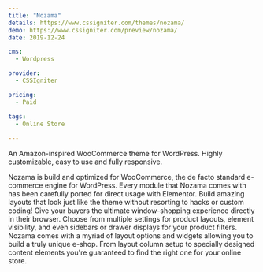 ```yaml
---
title: "Nozama"
details: https://www.cssigniter.com/themes/nozama/
demo: https://www.cssigniter.com/preview/nozama/
date: 2019-12-24

cms: 
  - Wordpress

provider: 
  - CSSIgniter

pricing:
  - Paid

tags:
  - Online Store
  
---
```


An Amazon-inspired WooCommerce theme for WordPress. Highly customizable, easy to use and fully responsive.

Nozama is build and optimized for WooCommerce, the de facto standard e-commerce engine for WordPress. Every module that Nozama comes with has been carefully ported for direct usage with Elementor. Build amazing layouts that look just like the theme without resorting to hacks or custom coding! Give your buyers the ultimate window-shopping experience directly in their browser. Choose from multiple settings for product layouts, element visibility, and even sidebars or drawer displays for your product filters. Nozama comes with a myriad of layout options and widgets allowing you to build a truly unique e-shop. From layout column setup to specially designed content elements you're guaranteed to find the right one for your online store.